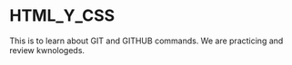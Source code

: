 # HTML_Y_CSS
This is to learn about GIT and GITHUB commands.
We are practicing and review kwnologeds.
